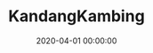 ---
layout: inner
position: right
title: 'KandangKambing'
lead_text: "Platform for livestock selling and rearing online service."
tags: ['MySQL', 'PHP, Yii2', 'Kotlin', 'Android SDK', 'AWS']
featured_image: ['/img/posts/kk1.png','/img/posts/kk2.png']
date: 2020-04-01 00:00:00
categories: ['Solution', 'Android', 'Web', 'API Service']
project_link: 'https://ternakinaja.id/'
button_icon: 'fas fa-location-arrow'
button_text: 'Visit website'
order: 23
visible: 1
company: 'Freelance'
---
